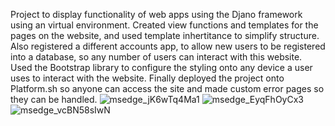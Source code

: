 Project to display functionality of web apps using the Djano framework using an virtual environment.
Created view functions and templates for the pages on the website, and used template inhertitance to simplify structure.
Also registered a different accounts app, to allow new users to be registered into a database, so any number of users can interact with this website.
Used the Bootstrap library to configure the styling onto any device a user uses to interact with the website. 
Finally deployed the project onto Platform.sh so anyone can access the site and made custom error pages so they can be handled.
![msedge_jK6wTq4Ma1](https://github.com/MiteshPat/Blog/assets/41588229/ecc9aef6-11d8-4d18-8436-a122e3b65dd7)
![msedge_EyqFhOyCx3](https://github.com/MiteshPat/Blog/assets/41588229/420a3964-bfe8-4672-8984-fdbe561780d4)
![msedge_vcBN58sIwN](https://github.com/MiteshPat/Blog/assets/41588229/6e328a9a-265e-4759-96c7-17524654cc80)
